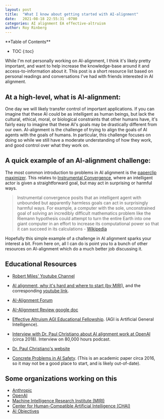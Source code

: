 ```yaml
---
layout: post
title:  "What I know about getting started with AI-alignment"
date:   2021-08-18 22:55:31 -0700
categories: AI alignment EA effective-altruism
author: Roy Rinberg
---
```


<nav class="toc" style = "margin-bottom: 0;" markdown="1">
**Table of Contents**

* TOC
{:toc}
</nav>


While I'm not personally working on AI-alignment, I think it's likely pretty important, and want to help increase the knowledge-base around it and access-to-information about it. This post is a short resource list based on personal readings and conversations I've had with friends interested in AI alignment.

## At a high-level, what is AI-alignment:

One day we will likely transfer control of important applications. If you can imagine that these AI could be  as intelligent as human beings, but lack the cultural, ethical, moral, or biological constraints that other humans have, it's fairly easy to imagine that these AI's goals may be drastically different from our own. AI-alignment is the challenge of trying to align the goals of AI agents with the goals of humans. In particular, this challenge focuses on doing so while we still have a moderate understanding of how they work, and good control over what they work on. 

## A quick example of an AI-alignment challenge:

The most common introduction to problems in AI alignment is the [paperclip maximizer](https://www.lesswrong.com/tag/paperclip-maximizer). This relates to [Instrumental Convergence](https://en.wikipedia.org/wiki/Instrumental_convergence), where an intelligent actor is given a straightforward goal, but may act in surprising or harmful ways. 

> Instrumental convergence posits that an intelligent agent with unbounded but apparently harmless goals can act in surprisingly harmful ways. For example, a computer with the sole, unconstrained goal of solving an incredibly difficult mathematics problem like the Riemann hypothesis could attempt to turn the entire Earth into one giant computer in an effort to increase its computational power so that it can succeed in its calculations - [Wikipedia](https://en.wikipedia.org/wiki/Instrumental_convergence)

Hopefully this simple example of a challenge in AI alignment sparks your interest a bit. From here on, all I can do is point you to a bunch of other resources on AI-alignment which do a much better job discussing it.

## Educational Resources

* [Robert Miles' Youtube Channel](https://www.youtube.com/c/RobertMilesAI/playlists)
* [AI alignment, why it's hard and where to start (by MIRI)](https://intelligence.org/2016/12/28/ai-alignment-why-its-hard-and-where-to-start/), and the corresponding [youtube link](https://www.youtube.com/watch?v=EUjc1WuyPT8).
* [AI-Alignment Forum](https://www.alignmentforum.org/)
* [AI-Alignment Review google doc](https://docs.google.com/document/d/1Fng1J_QPb7GEeLBMmWWfZOguw7yUTZot0egrCbKpVwk/edit#)
* [Effective Altruism AGI Educational Fellowship](https://www.eacambridge.org/agi-safety-fundamentals). (AGI is Artificial General Intelligence).

* [Interview with Dr. Paul Christiano about AI alignment work at OpenAI](https://80000hours.org/podcast/episodes/paul-christiano-ai-alignment-solutions/) (circa 2018). Interview on 80,000 hours podcast.
* [Dr. Paul Christiano's website](https://sideways-view.com/)
* [Concrete Problems in AI Safety](https://arxiv.org/pdf/1606.06565v1.pdf). (This is an academic paper circa 2016, so it may not be a good place to start, and is likely out-of-date).

## Some organizations working on this

* [Anthropic](https://www.anthropic.com/)
* [OpenAI](https://openai.com/)
* [Machine Intelligence Research Institute (MIRI)](https://intelligence.org/)
* [Center for Human-Compatible Artificial Intelligence (CHAI)](https://humancompatible.ai/)
* [AI Objectives](https://ai.objectives.institute/people)
